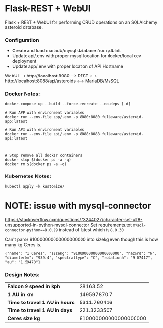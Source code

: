 # Flask-REST + WebUI
Flask + REST + WebUI for performing CRUD operations on an SQLAlchemy asteroid database.

### Configuration
* Create and load mariadb/mysql database from /dbinit
* Update api/.env with proper mysql location for docker/local dev deployment
* Update app/.env with proper location of API Hostname

WebUI --> http://localhost:8080 --> REST <--> http://localhost:8088/api/asteroids <--> MariaDB/MySQL

### Docker Notes:
```console
docker-compose up --build --force-recreate --no-deps [-d]

# Run APP with environment variables
docker run --env-file app/.env -p 8080:8080 fullaware/asteroid-app:latest

# Run API with environment variables
docker run --env-file api/.env -p 8088:8088 fullaware/asteroid-api:latest



# Stop remove all docker containers
docker stop $(docker ps -a -q)
docker rm $(docker ps -a -q)
```

### Kubernetes Notes:
```console
kubectl apply -k kustomize/

```

# NOTE: issue with mysql-connector
https://stackoverflow.com/questions/73244027/character-set-utf8-unsupported-in-python-mysql-connector
Set requirements.txt `mysql-connector-python==8.0.29` instead of latest which is `8.0.30`


Can't parse 910000000000000000000 into sizekg even though this is how many kg Ceres is.
```
{"name": "1 Ceres", "sizekg": "910000000000000000000", "hazard": "N", "diameterkm": "939.4", "spectraltype": "C", "rotationh": "9.07417", "au": "1.59478"} 
```


### Design Notes:

|                                  |                       |
|----------------------------------|-----------------------|
| **Falcon 9 speed in kph**        | 28163.52              |
| **1 AU in km**                   | 149597870.7           |
| **Time to travel 1 AU in hours** | 5311.760416           |
| **Time to travel 1 AU in days**  | 221.3233507           |
| **Ceres size kg**                | 910000000000000000000 |
